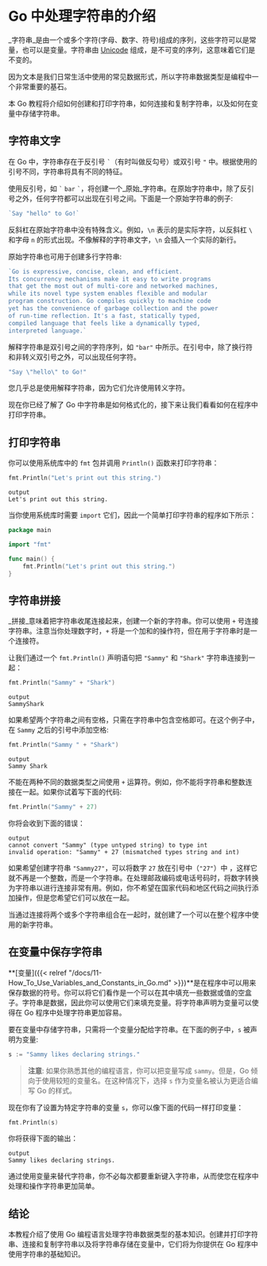 # Go 中处理字符串的介绍

_字符串_是由一个或多个字符(字母、数字、符号)组成的序列，这些字符可以是常量，也可以是变量。字符串由 [Unicode](https://unicode.org) 组成，是不可变的序列，这意味着它们是不变的。

因为文本是我们日常生活中使用的常见数据形式，所以字符串数据类型是编程中一个非常重要的基石。

本 Go 教程将介绍如何创建和打印字符串，如何连接和复制字符串，以及如何在变量中存储字符串。

## 字符串文字

在 Go 中，字符串存在于反引号 `` ` ``（有时叫做反勾号）或双引号 `"` 中。根据使用的引号不同，字符串将具有不同的特征。

使用反引号，如 `` ` `` ```bar``` `` ` ``，将创建一个_原始_字符串。在原始字符串中，除了反引号之外，任何字符都可以出现在引号之间。下面是一个原始字符串的例子:

```go
`Say "hello" to Go!`
```

反斜杠在原始字符串中没有特殊含义。例如，`\n` 表示的是实际字符，以反斜杠 `\` 和字母 `n` 的形式出现。不像解释的字符串文字，`\n` 会插入一个实际的新行。

原始字符串也可用于创建多行字符串:

```Go
`Go is expressive, concise, clean, and efficient.
Its concurrency mechanisms make it easy to write programs
that get the most out of multi-core and networked machines,
while its novel type system enables flexible and modular
program construction. Go compiles quickly to machine code
yet has the convenience of garbage collection and the power
of run-time reflection. It's a fast, statically typed,
compiled language that feels like a dynamically typed,
interpreted language.`
```

解释字符串是双引号之间的字符序列，如 `"bar"` 中所示。在引号中，除了换行符和非转义双引号之外，可以出现任何字符。

```go
"Say \"hello\" to Go!"
```

您几乎总是使用解释字符串，因为它们允许使用转义字符。

现在你已经了解了 Go 中字符串是如何格式化的，接下来让我们看看如何在程序中打印字符串。

## 打印字符串

你可以使用系统库中的 `fmt` 包并调用 `Println()` 函数来打印字符串：

```go
fmt.Println("Let's print out this string.")
```

```text
output
Let's print out this string.
```

当你使用系统库时需要 `import` 它们，因此一个简单打印字符串的程序如下所示：

```go
package main

import "fmt"

func main() {
	fmt.Println("Let's print out this string.")
}
```

## 字符串拼接

_拼接_意味着把字符串收尾连接起来，创建一个新的字符串。你可以使用 `+` 号连接字符串。注意当你处理数字时，`+` 将是一个加和的操作符，但在用于字符串时是一个连接符。

让我们通过一个 `fmt.Println()` 声明语句把 `"Sammy"` 和 `"Shark"` 字符串连接到一起：

```go
fmt.Println("Sammy" + "Shark")
```

```text
output
SammyShark
```

如果希望两个字符串之间有空格，只需在字符串中包含空格即可。在这个例子中，在 `Sammy` 之后的引号中添加空格:

```go
fmt.Println("Sammy " + "Shark")
```

```text
output
Sammy Shark
```

不能在两种不同的数据类型之间使用 `+` 运算符。例如，你不能将字符串和整数连接在一起。如果你试着写下面的代码:

```go
fmt.Println("Sammy" + 27)
```

你将会收到下面的错误：

```text
output
cannot convert "Sammy" (type untyped string) to type int
invalid operation: "Sammy" + 27 (mismatched types string and int)
```

如果希望创建字符串 `"Sammy27"`，可以将数字 `27` 放在引号中（`"27"`）中 ，这样它就不再是一个整数，而是一个字符串。在处理邮政编码或电话号码时，将数字转换为字符串以进行连接非常有用。例如，你不希望在国家代码和地区代码之间执行添加操作，但是您希望它们可以放在一起。

当通过连接将两个或多个字符串组合在一起时，就创建了一个可以在整个程序中使用的新字符串。

## 在变量中保存字符串 

**[变量]({{< relref "/docs/11-How_To_Use_Variables_and_Constants_in_Go.md" >}})**是在程序中可以用来保存数据的符号。你可以将它们看作是一个可以在其中填充一些数据或值的空盒子。字符串是数据，因此你可以使用它们来填充变量。将字符串声明为变量可以使得在 Go 程序中处理字符串更加容易。

要在变量中存储字符串，只需将一个变量分配给字符串。在下面的例子中，`s` 被声明为变量:

```go
s := "Sammy likes declaring strings."
```

> **注意**: 如果你熟悉其他的编程语言，你可以把变量写成 `sammy`。但是，Go 倾向于使用较短的变量名。在这种情况下，选择 `s` 作为变量名被认为更适合编写 Go 的样式。

现在你有了设置为特定字符串的变量 `s`，你可以像下面的代码一样打印变量：

```go
fmt.Println(s)
```

你将获得下面的输出：

```text
output
Sammy likes declaring strings.
```

通过使用变量来替代字符串，你不必每次都要重新键入字符串，从而使您在程序中处理和操作字符串更加简单。

## 结论

本教程介绍了使用 Go 编程语言处理字符串数据类型的基本知识。创建并打印字符串、连接和复制字符串以及将字符串存储在变量中，它们将为你提供在 Go 程序中使用字符串的基础知识。
